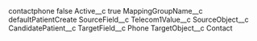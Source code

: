 <?xml version="1.0" encoding="UTF-8"?>
<CustomMetadata xmlns="http://soap.sforce.com/2006/04/metadata" xmlns:xsi="http://www.w3.org/2001/XMLSchema-instance" xmlns:xsd="http://www.w3.org/2001/XMLSchema">
    <label>contactphone</label>
    <protected>false</protected>
    <values>
        <field>Active__c</field>
        <value xsi:type="xsd:boolean">true</value>
    </values>
    <values>
        <field>MappingGroupName__c</field>
        <value xsi:type="xsd:string">defaultPatientCreate</value>
    </values>
    <values>
        <field>SourceField__c</field>
        <value xsi:type="xsd:string">Telecom1Value__c</value>
    </values>
    <values>
        <field>SourceObject__c</field>
        <value xsi:type="xsd:string">CandidatePatient__c</value>
    </values>
    <values>
        <field>TargetField__c</field>
        <value xsi:type="xsd:string">Phone</value>
    </values>
    <values>
        <field>TargetObject__c</field>
        <value xsi:type="xsd:string">Contact</value>
    </values>
</CustomMetadata>
